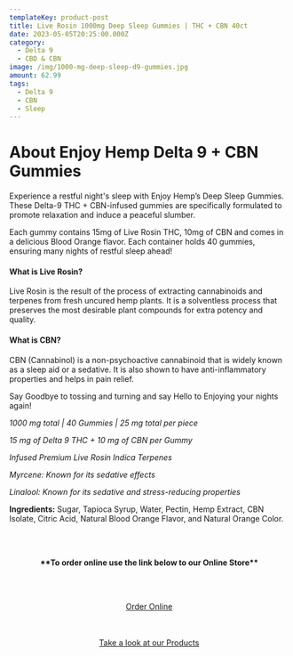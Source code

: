```yaml
---
templateKey: product-post
title: Live Rosin 1000mg Deep Sleep Gummies | THC + CBN 40ct
date: 2023-05-05T20:25:00.000Z
category:
  - Delta 9
  - CBD & CBN
image: /img/1000-mg-deep-sleep-d9-gummies.jpg
amount: 62.99
tags:
  - Delta 9
  - CBN
  - Sleep
---
```

# **About Enjoy Hemp Delta 9 + CBN Gummies**

Experience a restful night's sleep with Enjoy Hemp’s Deep Sleep Gummies. These Delta-9 THC + CBN-infused gummies are specifically formulated to promote relaxation and induce a peaceful slumber.

Each gummy contains 15mg of Live Rosin THC, 10mg of CBN and comes in a delicious Blood Orange flavor. Each container holds 40 gummies, ensuring many nights of restful sleep ahead!

#### **What is Live Rosin?**

Live Rosin is the result of the process of extracting cannabinoids and terpenes from fresh uncured hemp plants. It is a solventless process that preserves the most desirable plant compounds for extra potency and quality.

#### **What is CBN?**

CBN (Cannabinol) is a non-psychoactive cannabinoid that is widely known as a sleep aid or a sedative. It is also shown to have anti-inflammatory properties and helps in pain relief.

Say Goodbye to tossing and turning and say Hello to Enjoying your nights again!

*1000 mg total | 40 Gummies | 25 mg total per piece*

*15 mg of Delta 9 THC + 10 mg of CBN per Gummy*

*Infused Premium Live Rosin Indica Terpenes*

*Myrcene: Known for its sedative effects*

*Linalool: Known for its sedative and stress-reducing properties*

**Ingredients:** Sugar, Tapioca Syrup, Water, Pectin, Hemp Extract, CBN Isolate, Citric Acid, Natural Blood Orange Flavor, and Natural Orange Color.

<br><br>

<Center>

**\*\*To order online use the link below to our Online Store\*\***

<br><br>

<Center><a class="link-view-more-products" target="_blank" href="https://capitalcbd.shop/product/">Order Online</a></

<br><br><br>

<Center><a class="link-view-more-products" target="_blank" href="https://capitalamericanshaman.com/products">Take a look at our Products</a></Center>

<br><br>